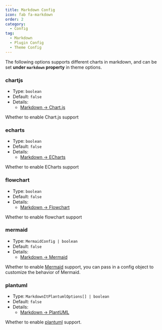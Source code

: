 ```yaml
---
title: Markdown Config
icon: fab fa-markdown
order: 2
category:
  - Config
tag:
  - Markdown
  - Plugin Config
  - Theme Config
---
```


The following options supports different charts in markdown, and can be set **under `markdown` property** in theme options.

### chartjs

- Type: `boolean`
- Default: `false`
- Details:
  - [Markdown → Chart.js](../../guide/markdown/chart/chartjs.md)

Whether to enable Chart.js support

### echarts

- Type: `boolean`
- Default: `false`
- Details:
  - [Markdown → ECharts](../../guide/markdown/chart/echarts.md)

Whether to enable ECharts support

### flowchart

- Type: `boolean`
- Default: `false`
- Details:
  - [Markdown → Flowchart](../../guide/markdown/chart/flowchart.md)

Whether to enable flowchart support

### mermaid

- Type: `MermaidConfig | boolean`
- Default: `false`
- Details:
  - [Markdown → Mermaid](../../guide/markdown/chart/mermaid.md)

Whether to enable [Mermaid](https://mermaid.js.org/) support, you can pass in a config object to customize the behavior of Mermaid.

### plantuml

- Type: `MarkdownItPlantumlOptions[] | boolean`
- Default: `false`
- Details:
  - [Markdown → PlantUML](../../guide/markdown/chart/plantuml.md)

Whether to enable [plantuml](https://plantuml.com/) support.
